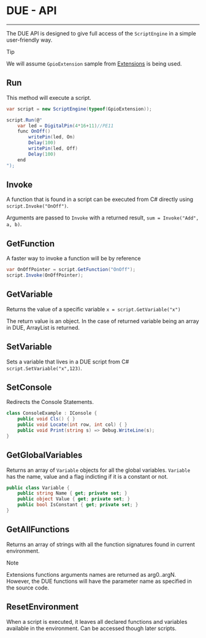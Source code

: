 # DUE - API
---

The DUE API is designed to give full access of the `ScriptEngine` in a simple user-friendly way.

> [!TIP]
> We will assume `GpioExtension` sample from [Extensions](extensions.md) is being used.

## Run

This method will execute a script.

```cs
var script = new ScriptEngine(typeof(GpioExtension));

script.Run(@"
	var led = DigitalPin(4*16+11)//PE11
	func OnOff()
		writePin(led, On)
		Delay(100)
		writePin(led, Off)
		Delay(100)
	end
");
```
## Invoke
A function that is found in a script can be executed from C# directly using `script.Invoke("OnOff")`. 

Arguments are passed to `Invoke` with a returned result, `sum = Invoke("Add", a, b)`.

## GetFunction

A faster way to invoke a function will be by reference

```cs
var OnOffPointer = script.GetFunction("OnOff");
script.Invoke(OnOffPointer);
```
## GetVariable

Returns the value of a specific variable `x = script.GetVariable("x")`

The return value is an object. In the case of returned variable being an array in DUE, ArrayList is returned.

## SetVariable

Sets a variable that lives in a DUE script from C# `script.SetVariable("x",123)`.

## SetConsole

Redirects the Console Statements.

```cs
class ConsoleExample : IConsole {
	public void Cls() { }
	public void Locate(int row, int col) { }
	public void Print(string s) => Debug.WriteLine(s);
}
```
## GetGlobalVariables

Returns an array of `Variable` objects for all the global variables. `Variable` has the name, value and a flag indicting if it is a constant or not.

```cs
public class Variable {
	public string Name { get; private set; }
	public object Value { get; private set; }
	public bool IsConstant { get; private set; }
}
```
## GetAllFunctions

Returns an array of strings with all the function signatures found in current environment.

> [!NOTE]
> Extensions functions arguments names are returned as arg0..argN. However, the DUE functions will have the parameter name as specified in the source code.

## ResetEnvironment

When a script is executed, it leaves all declared functions and variables available in the environment. Can be accessed though later scripts.
